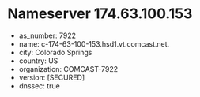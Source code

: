 # Nameserver 174.63.100.153

* as_number: 7922
* name: c-174-63-100-153.hsd1.vt.comcast.net.
* city: Colorado Springs
* country: US
* organization: COMCAST-7922
* version: [SECURED]
* dnssec: true
